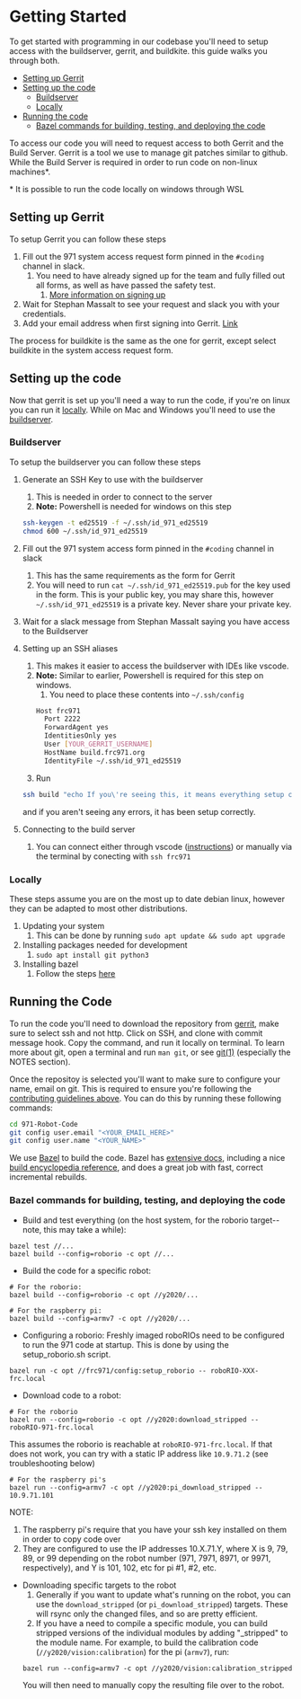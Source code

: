 # Getting Started

To get started with programming in our codebase you'll need to setup access with the buildserver, gerrit, and buildkite.
this guide walks you through both.

* [Setting up Gerrit](#setting-up-gerrit)
* [Setting up the code](#setting-up-the-code)
    * [Buildserver](#buildserver)
    * [Locally](#locally)
* [Running the code](#running-the-code)
    * [Bazel commands for building, testing, and deploying the code](#bazel-commands-for-building-testing-and-deploying-the-code)

To access our code you will need to request access to both Gerrit and the Build Server.
Gerrit is a tool we use to manage git patches similar to github.
While the Build Server is required in order to run code on non-linux machines*.

\* It is possible to run the code locally on windows through WSL

## Setting up Gerrit
To setup Gerrit you can follow these steps
1. Fill out the 971 system access request form pinned in the `#coding` channel in slack.
    1. You need to have already signed up for the team and fully filled out all forms, as well as have passed the safety test.
        1. [More information on signing up](https://frc971.org/join)
2. Wait for Stephan Massalt to see your request and slack you with your credentials.
3. Add your email address when first signing into Gerrit. [Link](https://software.frc971.org/gerrit/settings/#Profile)

The process for buildkite is the same as the one for gerrit, except select buildkite in the system access request form.

## Setting up the code

Now that gerrit is set up you'll need a way to run the code, if you're on linux you can run it [locally](#locally).
While on Mac and Windows you'll need to use the [buildserver](#buildserver).

### Buildserver

To setup the buildserver you can follow these steps
1. Generate an SSH Key to use with the buildserver
    1. This is needed in order to connect to the server
    2. **Note:** Powershell is needed for windows on this step
    ```bash
    ssh-keygen -t ed25519 -f ~/.ssh/id_971_ed25519
    chmod 600 ~/.ssh/id_971_ed25519
    ```
2. Fill out the 971 system access form pinned in the `#coding` channel in slack
    1. This has the same requirements as the form for Gerrit
    2. You will need to run `cat ~/.ssh/id_971_ed25519.pub` for the key used in the form. This is your public key, you may share this, however `~/.ssh/id_971_ed25519` is a private key. Never share your private key.

3. Wait for a slack message from Stephan Massalt saying you have access to the Buildserver

4. Setting up an SSH aliases
    1. This makes it easier to access the buildserver with IDEs like vscode.
    2. **Note:** Similar to earlier, Powershell is required for this step on windows.
        1. You need to place these contents into `~/.ssh/config`
        ```bash
        Host frc971
          Port 2222
          ForwardAgent yes
          IdentitiesOnly yes
          User [YOUR_GERRIT_USERNAME]
          HostName build.frc971.org
          IdentityFile ~/.ssh/id_971_ed25519
        ```
    3. Run
    ```bash
    ssh build "echo If you\'re seeing this, it means everything setup correctly"
    ```
    and if you aren't seeing any errors, it has been setup correctly. 
5. Connecting to the build server
    1. You can connect either through vscode ([instructions](documentation/tutorials/setup-ssh-vscode.md)) or manually via the terminal by conecting with `ssh frc971`


### Locally

These steps assume you are on the most up to date debian linux, however they can be adapted to most other distributions.

1. Updating your system
    1. This can be done by running `sudo apt update && sudo apt upgrade`
2. Installing packages needed for development
    1. `sudo apt install git python3`
3. Installing bazel
    1. Follow the steps [here](https://bazel.build/install/ubuntu)

## Running the Code

To run the code you'll need to download the repository from [gerrit](https://software.frc971.org/gerrit/admin/repos/971-Robot-Code), make sure to select ssh and not http. Click on SSH, and clone with commit message hook. Copy the command, and run it locally on terminal.
To learn more about git, open a terminal and run `man git`, or see [git(1)](https://manpages.debian.org/buster/git-man/git.1.en.html) (especially the NOTES section).

Once the repositoy is selected you'll want to make sure to configure your name, email on git. This is required to ensure you're following the [contributing guidelines above](#contributing). You can do this by running these following commands:
```bash
cd 971-Robot-Code
git config user.email "<YOUR_EMAIL_HERE>"
git config user.name "<YOUR_NAME>"
```
We use [Bazel](http://bazel.io) to build the code. Bazel has [extensive docs](https://docs.bazel.build/versions/master/build-ref.html), including a nice [build encyclopedia reference](https://docs.bazel.build/versions/master/be/overview.html), and does a great job with fast, correct incremental rebuilds.

### Bazel commands for building, testing, and deploying the code
  * Build and test everything (on the host system, for the roborio target-- note, this may take a while):
```
bazel test //...
bazel build --config=roborio -c opt //...
```
  * Build the code for a specific robot:
```console
# For the roborio:
bazel build --config=roborio -c opt //y2020/...
```
```
# For the raspberry pi:
bazel build --config=armv7 -c opt //y2020/...
```

  * Configuring a roborio: Freshly imaged roboRIOs need to be configured to run the 971 code
at startup.  This is done by using the setup_roborio.sh script.
```console
bazel run -c opt //frc971/config:setup_roborio -- roboRIO-XXX-frc.local
```

  * Download code to a robot:
```console
# For the roborio
bazel run --config=roborio -c opt //y2020:download_stripped -- roboRIO-971-frc.local
```
This assumes the roborio is reachable at `roboRIO-971-frc.local`.  If that does not work, you can try with a static IP address like `10.9.71.2` (see troubleshooting below)
```console
# For the raspberry pi's
bazel run --config=armv7 -c opt //y2020:pi_download_stripped -- 10.9.71.101
```
NOTE:
  1. The raspberry pi's require that you have your ssh key installed on them in order to copy code over
  2. They are configured to use the IP addresses 10.X.71.Y, where X is 9, 79, 89, or 99 depending on the robot number (971, 7971, 8971, or 9971, respectively), and Y is 101, 102, etc for pi #1, #2, etc.

  * Downloading specific targets to the robot
    1. Generally if you want to update what's running on the robot, you can use the `download_stripped` (or `pi_download_stripped`) targets.  These will rsync only the changed files, and so are pretty efficient.
    2. If you have a need to compile a specific module, you can build stripped versions of the individual modules by adding "_stripped" to the module name.  For example, to build the calibration code (`//y2020/vision:calibration`) for the pi (`armv7`), run:
    ```console
    bazel run --config=armv7 -c opt //y2020/vision:calibration_stripped
    ```
    You will then need to manually copy the resulting file over to the robot.

